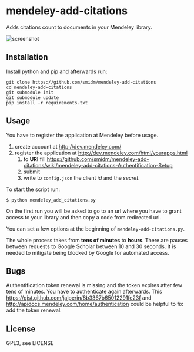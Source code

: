 mendeley-add-citations
======================

Adds citations count to documents in your Mendeley library.

![screenshot](https://raw.github.com/palmstrom/mendeley-add-citations/master/screenshot.png)

Installation
------------

Install python and pip and afterwards run:

    git clone https://github.com/smidm/mendeley-add-citations
    cd mendeley-add-citations
    git submodule init
    git submodule update
    pip install -r requirements.txt


Usage
-----

You have to register the application at Mendeley before usage.

1. create account at http://dev.mendeley.com/
2. register the application at <http://dev.mendeley.com/html/yourapps.html>
	1. to **URI** fill <https://github.com/smidm/mendeley-add-citations/wiki/mendeley-add-citations-Authentification-Setup> 
	2. submit
	3. write to `config.json` the client *id* and the *secret*.

To start the script run:

    $ python mendeley_add_citations.py

On the first run you will be asked to go to an url 
where you have to grant access to your library and then 
copy a code from redirected url.

You can set a few options at the beginning of `mendeley-add-citations.py`.

The whole process takes from **tens of minutes** to **hours**. There are 
pauses between requests to Google Scholar between 10 and 30 seconds.
It is needed to mitigate being blocked by Google for automated access.

Bugs
----

Authentification token renewal is missing and the token expires after few tens of minutes. You have to authenticate again afterwards. This <https://gist.github.com/jalperin/8b3367b65012291fe23f> and <http://apidocs.mendeley.com/home/authentication> could be helpful to fix add the token renewal.

License
-------
GPL3, see LICENSE


